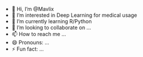 - 👋 Hi, I’m @Mavlix
- 👀 I’m interested in Deep Learning for medical usage
- 🌱 I’m currently learning R/Python
- 💞️ I’m looking to collaborate on ...
- 📫 How to reach me ...
- 😄 Pronouns: ...
- ⚡ Fun fact: ...

<!---
Mavlix/Mavlix is a ✨ special ✨ repository because its `README.md` (this file) appears on your GitHub profile.
You can click the Preview link to take a look at your changes.
--->
